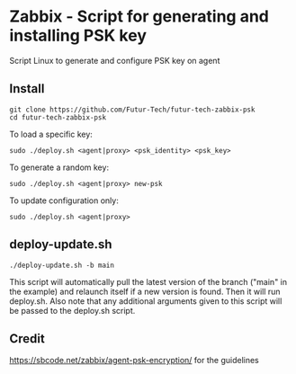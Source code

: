 # Zabbix - Script for generating and installing PSK key
Script Linux to generate and configure PSK key on agent

## Install

    git clone https://github.com/Futur-Tech/futur-tech-zabbix-psk
    cd futur-tech-zabbix-psk

To load a specific key:
    
    sudo ./deploy.sh <agent|proxy> <psk_identity> <psk_key>

To generate a random key: 
    
    sudo ./deploy.sh <agent|proxy> new-psk
    
To update configuration only:
    
    sudo ./deploy.sh <agent|proxy>

## deploy-update.sh
  
    ./deploy-update.sh -b main
    
This script will automatically pull the latest version of the branch ("main" in the example) and relaunch itself if a new version is found. Then it will run deploy.sh. Also note that any additional arguments given to this script will be passed to the deploy.sh script.

## Credit

https://sbcode.net/zabbix/agent-psk-encryption/ for the guidelines
